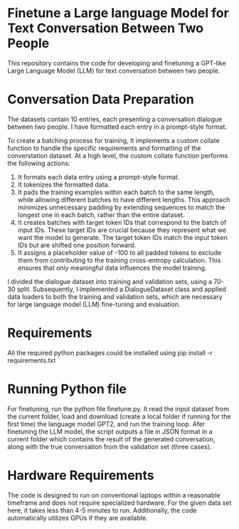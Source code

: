 # Finetune a Large language Model for Text Conversation Between Two People

This repository contains the code for developing and finetuning a GPT-like Large Language Model (LLM) for text conversation between two people. 

# Conversation Data Preparation
The datasets contain 10 entries, each presenting a conversation dialogue between two people. I have formatted each entry in a prompt-style format.

To create a batching process for training, It implements a custom collate function to handle the specific requirements and formatting of the converstation dataset. At a high level, the custom collate function performs the following actions:

1. It formats each data entry using a prompt-style format.
2. It tokenizes the formatted data.
3. It pads the training examples within each batch to the same length, while allowing different batches to have different lengths. This approach minimizes unnecessary padding by extending sequences to match the longest one in each batch, rather than the entire dataset.
4. It creates batches with target token IDs that correspond to the batch of input IDs. These target IDs are crucial because they represent what we want the model to generate. The target token IDs match the input token IDs but are shifted one position forward.
5. It assigns a placeholder value of -100 to all padded tokens to exclude them from contributing to the training cross-entropy calculation. This ensures that only meaningful data influences the model training.

I divided the dialogue dataset into training and validation sets, using a 70-30 split. Subsequently, I implemented a DialogueDataset class and applied data loaders to both the training and validation sets, which are necessary for large language model (LLM) fine-tuning and evaluation.

# Requirements
All the required python packages could be installed using pip install -r requirements.txt

# Running Python file
For finetuning, run the python file finetune.py. It read the input dataset from the current folder, load and download (create a local folder if running for the first time) the language model GPT2, and run the training loop. Afer finetuning the LLM model, the script outputs a file in JSON format in a current folder which contains the result of the generated conversation, along with the true conversation from the validation set (three cases).

# Hardware Requirements
The code is designed to run on conventional laptops within a reasonable timeframe and does not require specialized hardware. For the given data set here, it takes less than 4-5 minutes to run. Additionally, the code automatically utilizes GPUs if they are available.
